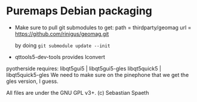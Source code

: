 Puremaps Debian packaging
=========================

- Make sure to pull git submodules to get:
	path = thirdparty/geomag
	url = https://github.com/rinigus/geomag.git

  by doing `git submodule update --init`

- qttools5-dev-tools provides lconvert

pyotherside requires:
 libqt5gui5 | libqt5gui5-gles
 libqt5quick5 | libqt5quick5-gles
We need to make sure on the pinephone that we get the gles version, I guess.

All files are under the GNU GPL v3+.
(c) Sebastian Spaeth
